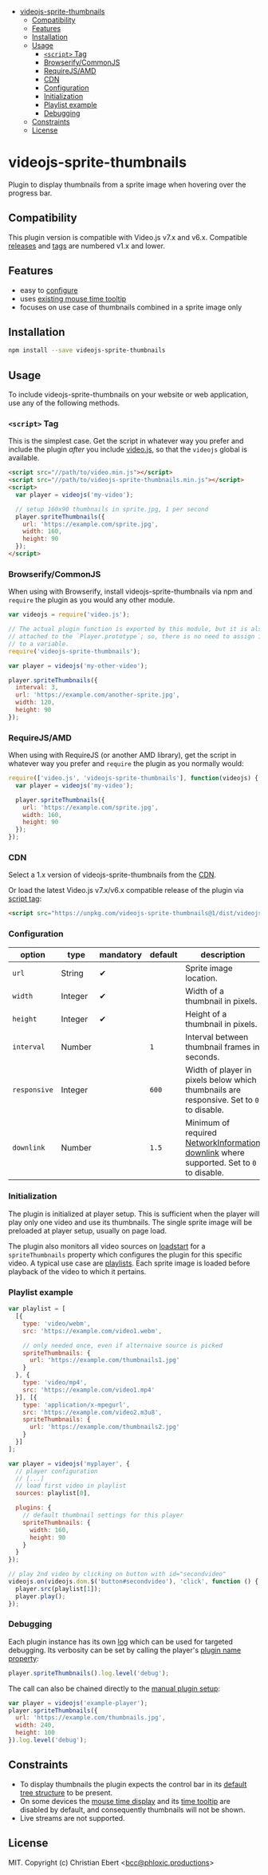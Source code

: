 <!-- START doctoc generated TOC please keep comment here to allow auto update -->
<!-- DON'T EDIT THIS SECTION, INSTEAD RE-RUN doctoc TO UPDATE -->

- [videojs-sprite-thumbnails](#videojs-sprite-thumbnails)
  - [Compatibility](#compatibility)
  - [Features](#features)
  - [Installation](#installation)
  - [Usage](#usage)
    - [`<script>` Tag](#script-tag)
    - [Browserify/CommonJS](#browserifycommonjs)
    - [RequireJS/AMD](#requirejsamd)
    - [CDN](#cdn)
    - [Configuration](#configuration)
    - [Initialization](#initialization)
    - [Playlist example](#playlist-example)
    - [Debugging](#debugging)
  - [Constraints](#constraints)
  - [License](#license)

<!-- END doctoc generated TOC please keep comment here to allow auto update -->

# videojs-sprite-thumbnails

Plugin to display thumbnails from a sprite image when hovering over the progress bar.

## Compatibility

This plugin version is compatible with Video.js v7.x and v6.x. Compatible [releases](https://github.com/phloxic/videojs-sprite-thumbnails/releases) and [tags](https://github.com/phloxic/videojs-sprite-thumbnails/tags) are numbered v1.x and lower.

## Features

- easy to [configure](#configuration)
- uses [existing mouse time tooltip](#constraints)
- focuses on use case of thumbnails combined in a sprite image only

## Installation

```sh
npm install --save videojs-sprite-thumbnails
```

## Usage

To include videojs-sprite-thumbnails on your website or web application, use any of the following methods.

### `<script>` Tag

This is the simplest case. Get the script in whatever way you prefer and include the plugin _after_ you include [video.js][videojs], so that the `videojs` global is available.

```html
<script src="//path/to/video.min.js"></script>
<script src="//path/to/videojs-sprite-thumbnails.min.js"></script>
<script>
  var player = videojs('my-video');

  // setup 160x90 thumbnails in sprite.jpg, 1 per second
  player.spriteThumbnails({
    url: 'https://example.com/sprite.jpg',
    width: 160,
    height: 90
  });
</script>
```

### Browserify/CommonJS

When using with Browserify, install videojs-sprite-thumbnails via npm and `require` the plugin as you would any other module.

```js
var videojs = require('video.js');

// The actual plugin function is exported by this module, but it is also
// attached to the `Player.prototype`; so, there is no need to assign it
// to a variable.
require('videojs-sprite-thumbnails');

var player = videojs('my-other-video');

player.spriteThumbnails({
  interval: 3,
  url: 'https://example.com/another-sprite.jpg',
  width: 120,
  height: 90
});
```

### RequireJS/AMD

When using with RequireJS (or another AMD library), get the script in whatever way you prefer and `require` the plugin as you normally would:

```js
require(['video.js', 'videojs-sprite-thumbnails'], function(videojs) {
  var player = videojs('my-video');

  player.spriteThumbnails({
    url: 'https://example.com/sprite.jpg',
    width: 160,
    height: 90
  });
});
```

### CDN

Select a 1.x version of videojs-sprite-thumbnails from the [CDN](https://unpkg.com/videojs-sprite-thumbnails@1/dist/).

Or load the latest Video.js v7.x/v6.x compatible release of the plugin via [script tag](#script-tag):

```html
<script src="https://unpkg.com/videojs-sprite-thumbnails@1/dist/videojs-sprite-thumbnails.min.js"></script>
```

### Configuration

option | type | mandatory | default | description
------ | ---- | --------- | ------- | -----------
`url`  | String | &#10004; |   | Sprite image location.
`width` | Integer | &#10004; |  | Width of a thumbnail in pixels.
`height` | Integer | &#10004; |   | Height of a thumbnail in pixels.
`interval` | Number |  | `1` | Interval between thumbnail frames in seconds.
`responsive` | Integer |  | `600` | Width of player in pixels below which thumbnails are responsive. Set to `0` to disable.
`downlink` | Number |  | `1.5` | Minimum of required [NetworkInformation downlink][downlink] where supported. Set to `0` to disable.

### Initialization

The plugin is initialized at player setup. This is sufficient when the player will play only one video and use its thumbnails. The single sprite image will be preloaded at player setup, usually on page load.

The plugin also monitors all video sources on
[loadstart](https://docs.videojs.com/player#event:loadstart) for a `spriteThumbnails` property which configures the plugin for this specific video. A typical use case are [playlists](#playlist-example). Each sprite image is loaded before playback of the video to which it pertains.

### Playlist example

```js
var playlist = [
  [{
    type: 'video/webm',
    src: 'https://example.com/video1.webm',

    // only needed once, even if alternaive source is picked
    spriteThumbnails: {
      url: 'https://example.com/thumbnails1.jpg'
    }
  }, {
    type: 'video/mp4',
    src: 'https://example.com/video1.mp4'
  }], [{
    type: 'application/x-mpegurl',
    src: 'https://example.com/video2.m3u8',
    spriteThumbnails: {
      url: 'https://example.com/thumbnails2.jpg'
    }
  }]
];

var player = videojs('myplayer', {
  // player configuration
  // [...]
  // load first video in playlist
  sources: playlist[0],

  plugins: {
    // default thumbnail settings for this player
    spriteThumbnails: {
      width: 160,
      height: 90
    }
  }
});

// play 2nd video by clicking on button with id="secondvideo"
videojs.on(videojs.dom.$('button#secondvideo'), 'click', function () {
  player.src(playlist[1]);
  player.play();
});
```

### Debugging

Each plugin instance has its own [log](https://docs.videojs.com/tutorial-plugins.html#logging) which can be used for targeted debugging. Its verbosity can be set by calling the player's [plugin name property](https://docs.videojs.com/tutorial-plugins.html#the-player-plugin-name-property):

```js
player.spriteThumbnails().log.level('debug');
```

The call can also be chained directly to the [manual plugin setup](https://docs.videojs.com/tutorial-plugins.html#setting-up-a-plugin):

```js
var player = videojs('example-player');
player.spriteThumbnails({
  url: 'https://example.com/thumbnails.jpg',
  width: 240,
  height: 100
}).log.level('debug');
```

## Constraints

- To display thumbnails the plugin expects the control bar in its [default tree structure](https://docs.videojs.com/tutorial-components.html#default-component-tree) to be present.
- On some devices the [mouse time display](https://docs.videojs.com/mousetimedisplay) and its [time tooltip](https://docs.videojs.com/timetooltip) are disabled by default, and consequently thumbnails will not be shown.
- Live streams are not supported.

## License

MIT. Copyright (c) Christian Ebert &lt;bcc@phloxic.productions&gt;


[videojs]: http://videojs.com/
[downlink]: https://developer.mozilla.org/docs/Web/API/NetworkInformation/downlink
